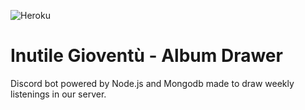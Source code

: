 ![Heroku](https://pyheroku-badge.herokuapp.com/?app=ig-album-drawer)

# Inutile Gioventù - Album Drawer

Discord bot powered by Node.js and Mongodb made to draw weekly listenings in our server.
